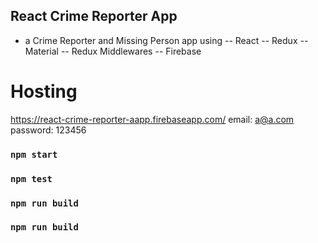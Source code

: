 ## React Crime Reporter App
- a Crime Reporter and Missing Person app using 
-- React
-- Redux
-- Material
-- Redux Middlewares
-- Firebase

# Hosting
https://react-crime-reporter-aapp.firebaseapp.com/
email: a@a.com
password: 123456

### `npm start`


### `npm test`


### `npm run build`


### `npm run build`
